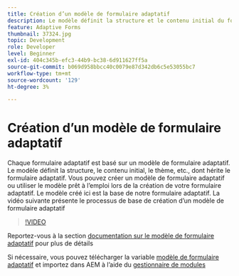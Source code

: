 ```yaml
---
title: Création d’un modèle de formulaire adaptatif
description: Le modèle définit la structure et le contenu initial du formulaire adaptatif.
feature: Adaptive Forms
thumbnail: 37324.jpg
topic: Development
role: Developer
level: Beginner
exl-id: 404c345b-efc3-44b9-bc38-6d911627ff5a
source-git-commit: b069d958bbcc40c0079e87d342db6c5e53055bc7
workflow-type: tm+mt
source-wordcount: '129'
ht-degree: 3%

---
```


# Création d’un modèle de formulaire adaptatif

Chaque formulaire adaptatif est basé sur un modèle de formulaire adaptatif. Le modèle définit la structure, le contenu initial, le thème, etc., dont hérite le formulaire adaptatif. Vous pouvez créer un modèle de formulaire adaptatif ou utiliser le modèle prêt à l’emploi lors de la création de votre formulaire adaptatif.
Le modèle créé ici est la base de notre formulaire adaptatif.
La vidéo suivante présente le processus de base de création d’un modèle de formulaire adaptatif

>[!VIDEO](https://video.tv.adobe.com/v/37324/quality=9)

Reportez-vous à la section [documentation sur le modèle de formulaire adaptatif](https://experienceleague.adobe.com/docs/experience-manager-65/forms/adaptive-forms-advanced-authoring/template-editor.html) pour plus de détails

Si nécessaire, vous pouvez télécharger la variable [modèle de formulaire adaptatif](assets/peak-application-template.zip) et importez dans AEM à l’aide du [gestionnaire de modules](http://localhost:4502/crx/packmgr/index.jsp)
